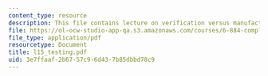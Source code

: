 ```yaml
---
content_type: resource
description: This file contains lecture on verification versus manufacturing test.
file: https://ol-ocw-studio-app-qa.s3.amazonaws.com/courses/6-884-complex-digital-systems-spring-2005/3e7ffaaf2b6757c96d437b85dbbd78c9_l15_testing.pdf
file_type: application/pdf
resourcetype: Document
title: l15_testing.pdf
uid: 3e7ffaaf-2b67-57c9-6d43-7b85dbbd78c9
---
```

